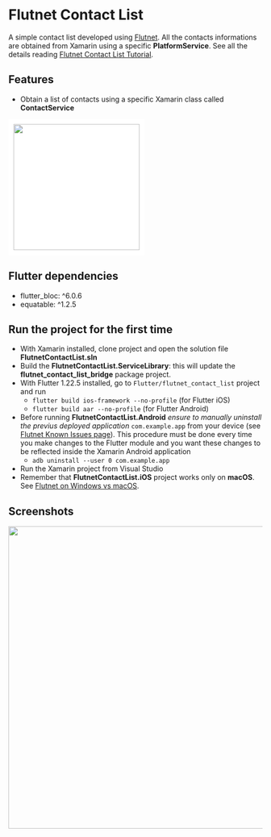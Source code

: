 # Flutnet Contact List

A simple contact list developed using [Flutnet](https://www.flutnet.com). All the contacts informations are obtained from Xamarin using a specific **PlatformService**. See all the details reading [Flutnet Contact List Tutorial](https://www.flutnet.com/Documentation/Samples-Tutorials/Flutnet-Contact-List).

## Features
- Obtain a list of contacts using a specific Xamarin class called **ContactService**

<img src="github_assets/sketch.png" height="250" style="background-color:white; padding:10px;">

## Flutter dependencies

- flutter_bloc: ^6.0.6
- equatable: ^1.2.5


## Run the project for the first time

- With Xamarin installed, clone project and open the solution file **FlutnetContactList.sln**
- Build the **FlutnetContactList.ServiceLibrary**: this will update the **flutnet_contact_list_bridge** package project.
- With Flutter 1.22.5 installed, go to `Flutter/flutnet_contact_list` project and run 
    - `flutter build ios-framework --no-profile` (for Flutter iOS)
    - `flutter build aar --no-profile` (for Flutter Android)
- Before running **FlutnetContactList.Android** _ensure to manually uninstall the previus deployed application_ `com.example.app` from your device (see [Flutnet Known Issues page](https://www.flutnet.com/Download/Release-Notes/Known-Issues)). This procedure must be done every time you make changes to the Flutter module and you want these changes to be reflected inside the Xamarin Android application
    - `adb uninstall --user 0 com.example.app`
- Run the Xamarin project from Visual Studio
- Remember that **FlutnetContactList.iOS** project works only on **macOS**. See [Flutnet on Windows vs macOS](https://www.flutnet.com/Documentation/Getting-Started/Flutnet-on-Windows-vs-macOS).

## Screenshots

<img src="github_assets/app.gif" height="600">



